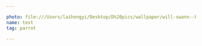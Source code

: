 ```yaml
---

photo: file:///Users/laihongyi/Desktop/D%20pics/wallpaper/will-swann--hMgQqhiyos.jpg
name: test
tag: parrot

---
```

